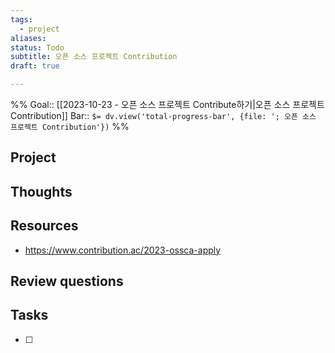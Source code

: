 ```yaml
---
tags:
  - project
aliases: 
status: Todo
subtitle: 오픈 소스 프로젝트 Contribution
draft: true

---
```


%%
Goal:: [[2023-10-23 - 오픈 소스 프로젝트 Contribute하기|오픈 소스 프로젝트 Contribution]]
Bar:: `$= dv.view('total-progress-bar', {file: '; 오픈 소스 프로젝트 Contribution'})`
%%


## Project 

## Thoughts

## Resources
- https://www.contribution.ac/2023-ossca-apply

## Review questions

## Tasks

-   [ ]

